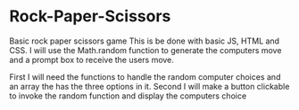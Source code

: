 # Rock-Paper-Scissors

Basic rock paper scissors game
This is be done with basic JS, HTML and CSS.
I will use the Math.random function to generate the computers move and a prompt box to receive the users move.

First I will need the functions to handle the random computer choices and an array the has the three options in it.
Second I will make a button clickable to invoke the random function and display the computers choice
